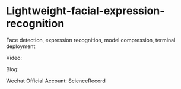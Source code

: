 # Lightweight-facial-expression-recognition
Face detection, expression recognition, model compression, terminal deployment

Video:

Blog:

Wechat Official Account: ScienceRecord
